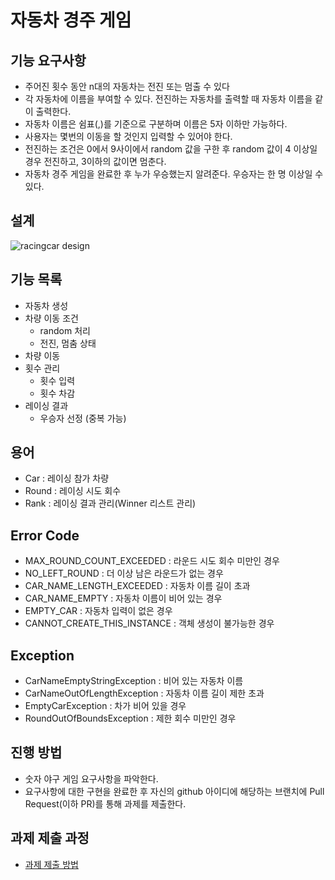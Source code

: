 # 자동차 경주 게임
## 기능 요구사항
* 주어진 횟수 동안 n대의 자동차는 전진 또는 멈출 수 있다
* 각 자동차에 이름을 부여할 수 있다. 전진하는 자동차를 출력할 때 자동차 이름을 같이 출력한다.
* 자동차 이름은 쉼표(,)를 기준으로 구분하며 이름은 5자 이하만 가능하다.
* 사용자는 몇번의 이동을 할 것인지 입력할 수 있어야 한다.
* 전진하는 조건은 0에서 9사이에서 random 값을 구한 후 random 값이 4 이상일 경우 전진하고, 3이하의 값이면 멈춘다.
* 자동차 경주 게임을 완료한 후 누가 우승했는지 알려준다. 우승자는 한 명 이상일 수 있다.

## 설계
![racingcar design](https://github.com/mettlekc/woocamp-resources/blob/main/woocamp-racingcar-precourse-design.png)

## 기능 목록
* 자동차 생성
* 차량 이동 조건
  * random 처리
  * 전진, 멈춤 상태
* 차량 이동
* 횟수 관리
  * 횟수 입력
  * 횟수 차감
* 레이싱 결과
  * 우승자 선정 (중복 가능)

## 용어
* Car : 레이싱 참가 차량
* Round : 레이싱 시도 회수
* Rank : 레이싱 결과 관리(Winner 리스트 관리) 
  
## Error Code
* MAX_ROUND_COUNT_EXCEEDED : 라운드 시도 회수 미만인 경우
* NO_LEFT_ROUND : 더 이상 남은 라운드가 없는 경우
* CAR_NAME_LENGTH_EXCEEDED : 자동차 이름 길이 초과
* CAR_NAME_EMPTY : 자동차 이름이 비어 있는 경우
* EMPTY_CAR : 자동차 입력이 없은 경우
* CANNOT_CREATE_THIS_INSTANCE : 객체 생성이 불가능한 경우

## Exception
* CarNameEmptyStringException : 비어 있는 자동차 이름
* CarNameOutOfLengthException : 자동차 이름 길이 제한 초과
* EmptyCarException : 차가 비어 있을 경우
* RoundOutOfBoundsException : 제한 회수 미만인 경우

## 진행 방법
* 숫자 야구 게임 요구사항을 파악한다.
* 요구사항에 대한 구현을 완료한 후 자신의 github 아이디에 해당하는 브랜치에 Pull Request(이하 PR)를 통해 과제를 제출한다.

## 과제 제출 과정
* [과제 제출 방법](https://github.com/next-step/nextstep-docs/tree/master/precourse)

